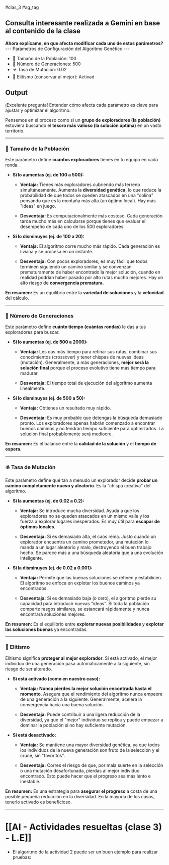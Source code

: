 #clas_3 #ag_tag 


## **Consulta interesante realizada a Gemini en base al contenido de la clase**

**Ahora explícame, en que afecta modificar cada uno de estos parámetros?**
--- Parámetros de Configuración del Algoritmo Genético ---
- 🧬 Tamaño de la Población: 100
- 🔄 Número de Generaciones: 500
- ☣️ Tasa de Mutación: 0.02
- 👑 Elitismo (conservar al mejor): Activad

## Output

¡Excelente pregunta! Entender cómo afecta cada parámetro es clave para ajustar y optimizar el algoritmo.

Pensemos en el proceso como si un **grupo de exploradores (la población)** estuviera buscando el **tesoro más valioso (la solución óptima)** en un vasto territorio.

---

### 🧬 **Tamaño de la Población**

Este parámetro define **cuántos exploradores** tienes en tu equipo en cada ronda.

- **Si lo aumentas (ej. de 100 a 500):**
    
    - **Ventaja:** Tienes más exploradores cubriendo más terreno simultáneamente. Aumenta la **diversidad genética**, lo que reduce la probabilidad de que todos se queden atascados en una "colina" pensando que es la montaña más alta (un óptimo local). Hay más "ideas" en juego.
        
    - **Desventaja:** Es computacionalmente más costoso. Cada generación tarda mucho más en calcularse porque tienes que evaluar el desempeño de cada uno de los 500 exploradores.
        
- **Si lo disminuyes (ej. de 100 a 20):**
    
    - **Ventaja:** El algoritmo corre mucho más rápido. Cada generación es liviana y se procesa en un instante.
        
    - **Desventaja:** Con pocos exploradores, es muy fácil que todos terminen siguiendo un camino similar y se convenzan prematuramente de haber encontrado la mejor solución, cuando en realidad podrían haber pasado por alto rutas mucho mejores. Hay un alto riesgo de **convergencia prematura**.
        

**En resumen:** Es un equilibrio entre la **variedad de soluciones** y la **velocidad** del cálculo.

---

### 🔄 **Número de Generaciones**

Este parámetro define **cuánto tiempo (cuántas rondas)** le das a tus exploradores para buscar.

- **Si lo aumentas (ej. de 500 a 2000):**
    
    - **Ventaja:** Les das más tiempo para refinar sus rutas, combinar sus conocimientos (crossover) y tener chispas de nuevas ideas (mutación). Generalmente, a más generaciones, **mejor será la solución final** porque el proceso evolutivo tiene más tiempo para madurar.
        
    - **Desventaja:** El tiempo total de ejecución del algoritmo aumenta linealmente.
        
- **Si lo disminuyes (ej. de 500 a 50):**
    
    - **Ventaja:** Obtienes un resultado muy rápido.
        
    - **Desventaja:** Es muy probable que detengas la búsqueda demasiado pronto. Los exploradores apenas habrán comenzado a encontrar buenos caminos y no tendrán tiempo suficiente para optimizarlos. La solución final probablemente será mediocre.
        

**En resumen:** Es el balance entre la **calidad de la solución** y el **tiempo de espera**.

---

### ☣️ **Tasa de Mutación**

Este parámetro define qué tan a menudo un explorador decide **probar un camino completamente nuevo y aleatorio**. Es la "chispa creativa" del algoritmo.

- **Si la aumentas (ej. de 0.02 a 0.2):**
    
    - **Ventaja:** Se introduce mucha diversidad. Ayuda a que los exploradores no se queden atascados en un mismo valle y los fuerza a explorar lugares inesperados. Es muy útil para **escapar de óptimos locales**.
        
    - **Desventaja:** Si es demasiado alta, el caos reina. Justo cuando un explorador encuentra un camino prometedor, una mutación lo manda a un lugar aleatorio y malo, destruyendo el buen trabajo hecho. Se parece más a una búsqueda aleatoria que a una evolución inteligente.
        
- **Si la disminuyes (ej. de 0.02 a 0.001):**
    
    - **Ventaja:** Permite que las buenas soluciones se refinen y estabilicen. El algoritmo se enfoca en explotar los buenos caminos ya encontrados.
        
    - **Desventaja:** Si es demasiado baja (o cero), el algoritmo pierde su capacidad para introducir nuevas "ideas". Si toda la población comparte rasgos similares, se estancará rápidamente y nunca encontrará soluciones mejores.
        

**En resumen:** Es el equilibrio entre **explorar nuevas posibilidades** y **explotar las soluciones buenas** ya encontradas.

---

### 👑 **Elitismo**

Elitismo significa **proteger al mejor explorador**. Si está activado, el mejor individuo de una generación pasa automáticamente a la siguiente, sin riesgo de ser alterado.

- **Si está activado (como en nuestro caso):**
    
    - **Ventaja:** **Nunca pierdes la mejor solución encontrada hasta el momento**. Asegura que el rendimiento del algoritmo nunca empeore de una generación a la siguiente. Generalmente, acelera la convergencia hacia una buena solución.
        
    - **Desventaja:** Puede contribuir a una ligera reducción de la diversidad, ya que el "mejor" individuo se replica y puede empezar a dominar la población si no hay suficiente mutación.
        
- **Si está desactivado:**
    
    - **Ventaja:** Se mantiene una mayor diversidad genética, ya que todos los individuos de la nueva generación son fruto de la selección y el cruce, sin "favoritos".
        
    - **Desventaja:** Corres el riesgo de que, por mala suerte en la selección o una mutación desafortunada, pierdas al mejor individuo encontrado. Esto puede hacer que el progreso sea más lento e inestable.
        

**En resumen:** Es una estrategia para **asegurar el progreso** a costa de una posible pequeña reducción en la diversidad. En la mayoría de los casos, tenerlo activado es beneficioso.


---

# [[AI - Actividades resueltas (clase 3) - L.E]]
- El algoritmo de la actividad 2 puede ser un buen ejemplo para realizar pruebas: